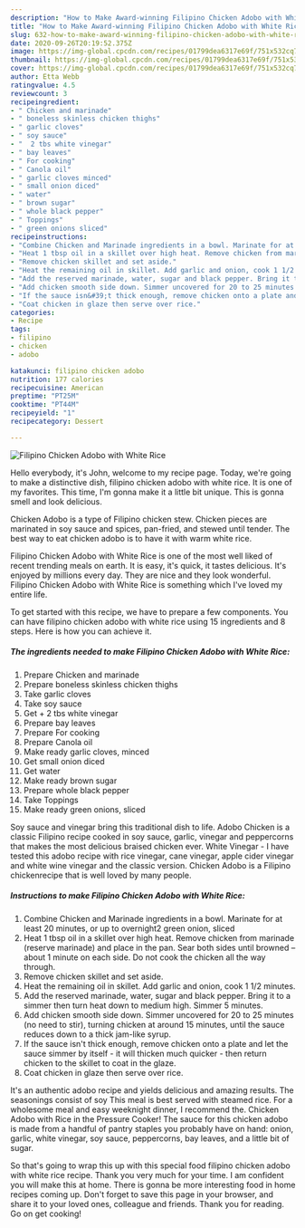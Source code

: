 ```yaml
---
description: "How to Make Award-winning Filipino Chicken Adobo with White Rice"
title: "How to Make Award-winning Filipino Chicken Adobo with White Rice"
slug: 632-how-to-make-award-winning-filipino-chicken-adobo-with-white-rice
date: 2020-09-26T20:19:52.375Z
image: https://img-global.cpcdn.com/recipes/01799dea6317e69f/751x532cq70/filipino-chicken-adobo-with-white-rice-recipe-main-photo.jpg
thumbnail: https://img-global.cpcdn.com/recipes/01799dea6317e69f/751x532cq70/filipino-chicken-adobo-with-white-rice-recipe-main-photo.jpg
cover: https://img-global.cpcdn.com/recipes/01799dea6317e69f/751x532cq70/filipino-chicken-adobo-with-white-rice-recipe-main-photo.jpg
author: Etta Webb
ratingvalue: 4.5
reviewcount: 3
recipeingredient:
- " Chicken and marinade"
- " boneless skinless chicken thighs"
- " garlic cloves"
- " soy sauce"
- "  2 tbs white vinegar"
- " bay leaves"
- " For cooking"
- " Canola oil"
- " garlic cloves minced"
- " small onion diced"
- " water"
- " brown sugar"
- " whole black pepper"
- " Toppings"
- " green onions sliced"
recipeinstructions:
- "Combine Chicken and Marinade ingredients in a bowl. Marinate for at least 20 minutes, or up to overnight2 green onion, sliced"
- "Heat 1 tbsp oil in a skillet over high heat. Remove chicken from marinade (reserve marinade) and place in the pan. Sear both sides until browned – about 1 minute on each side. Do not cook the chicken all the way through."
- "Remove chicken skillet and set aside."
- "Heat the remaining oil in skillet. Add garlic and onion, cook 1 1/2 minutes."
- "Add the reserved marinade, water, sugar and black pepper. Bring it to a simmer then turn heat down to medium high. Simmer 5 minutes."
- "Add chicken smooth side down. Simmer uncovered for 20 to 25 minutes (no need to stir), turning chicken at around 15 minutes, until the sauce reduces down to a thick jam-like syrup."
- "If the sauce isn&#39;t thick enough, remove chicken onto a plate and let the sauce simmer by itself - it will thicken much quicker - then return chicken to the skillet to coat in the glaze."
- "Coat chicken in glaze then serve over rice."
categories:
- Recipe
tags:
- filipino
- chicken
- adobo

katakunci: filipino chicken adobo 
nutrition: 177 calories
recipecuisine: American
preptime: "PT25M"
cooktime: "PT44M"
recipeyield: "1"
recipecategory: Dessert

---
```



![Filipino Chicken Adobo with White Rice](https://img-global.cpcdn.com/recipes/01799dea6317e69f/751x532cq70/filipino-chicken-adobo-with-white-rice-recipe-main-photo.jpg)

Hello everybody, it's John, welcome to my recipe page. Today, we're going to make a distinctive dish, filipino chicken adobo with white rice. It is one of my favorites. This time, I'm gonna make it a little bit unique. This is gonna smell and look delicious.

Chicken Adobo is a type of Filipino chicken stew. Chicken pieces are marinated in soy sauce and spices, pan-fried, and stewed until tender. The best way to eat chicken adobo is to have it with warm white rice.

Filipino Chicken Adobo with White Rice is one of the most well liked of recent trending meals on earth. It is easy, it's quick, it tastes delicious. It's enjoyed by millions every day. They are nice and they look wonderful. Filipino Chicken Adobo with White Rice is something which I've loved my entire life.


To get started with this recipe, we have to prepare a few components. You can have filipino chicken adobo with white rice using 15 ingredients and 8 steps. Here is how you can achieve it.

<!--inarticleads1-->

##### The ingredients needed to make Filipino Chicken Adobo with White Rice:

1. Prepare  Chicken and marinade
1. Prepare  boneless skinless chicken thighs
1. Take  garlic cloves
1. Take  soy sauce
1. Get  + 2 tbs white vinegar
1. Prepare  bay leaves
1. Prepare  For cooking
1. Prepare  Canola oil
1. Make ready  garlic cloves, minced
1. Get  small onion diced
1. Get  water
1. Make ready  brown sugar
1. Prepare  whole black pepper
1. Take  Toppings
1. Make ready  green onions, sliced


Soy sauce and vinegar bring this traditional dish to life. Adobo Chicken is a classic Filipino recipe cooked in soy sauce, garlic, vinegar and peppercorns that makes the most delicious braised chicken ever. White Vinegar - I have tested this adobo recipe with rice vinegar, cane vinegar, apple cider vinegar and white wine vinegar and the classic version. Chicken Adobo is a Filipino chickenrecipe that is well loved by many people. 

<!--inarticleads2-->

##### Instructions to make Filipino Chicken Adobo with White Rice:

1. Combine Chicken and Marinade ingredients in a bowl. Marinate for at least 20 minutes, or up to overnight2 green onion, sliced
1. Heat 1 tbsp oil in a skillet over high heat. Remove chicken from marinade (reserve marinade) and place in the pan. Sear both sides until browned – about 1 minute on each side. Do not cook the chicken all the way through.
1. Remove chicken skillet and set aside.
1. Heat the remaining oil in skillet. Add garlic and onion, cook 1 1/2 minutes.
1. Add the reserved marinade, water, sugar and black pepper. Bring it to a simmer then turn heat down to medium high. Simmer 5 minutes.
1. Add chicken smooth side down. Simmer uncovered for 20 to 25 minutes (no need to stir), turning chicken at around 15 minutes, until the sauce reduces down to a thick jam-like syrup.
1. If the sauce isn&#39;t thick enough, remove chicken onto a plate and let the sauce simmer by itself - it will thicken much quicker - then return chicken to the skillet to coat in the glaze.
1. Coat chicken in glaze then serve over rice.


It&#39;s an authentic adobo recipe and yields delicious and amazing results. The seasonings consist of soy This meal is best served with steamed rice. For a wholesome meal and easy weeknight dinner, I recommend the. Chicken Adobo with Rice in the Pressure Cooker! The sauce for this chicken adobo is made from a handful of pantry staples you probably have on hand: onion, garlic, white vinegar, soy sauce, peppercorns, bay leaves, and a little bit of sugar. 

So that's going to wrap this up with this special food filipino chicken adobo with white rice recipe. Thank you very much for your time. I am confident you will make this at home. There is gonna be more interesting food in home recipes coming up. Don't forget to save this page in your browser, and share it to your loved ones, colleague and friends. Thank you for reading. Go on get cooking!
